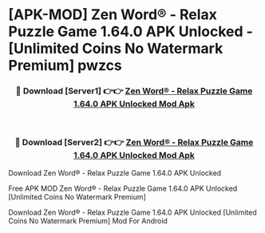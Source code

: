 # [APK-MOD] Zen Word® - Relax Puzzle Game 1.64.0 APK Unlocked - [Unlimited Coins No Watermark Premium] pwzcs



<div align="center">
<h3>🔴 Download [Server1] 👉👉 <a href="https://momento.my/?title=Zen_Word®_-_Relax_Puzzle_Game_1.64.0_APK_Unlocked">Zen Word® - Relax Puzzle Game 1.64.0 APK Unlocked Mod Apk</a></h3><br>

<h3>🔴 Download [Server2] 👉👉 <a href="https://momento.my/?title=Zen_Word®_-_Relax_Puzzle_Game_1.64.0_APK_Unlocked">Zen Word® - Relax Puzzle Game 1.64.0 APK Unlocked Mod Apk</a></h3>
</div>



Download Zen Word® - Relax Puzzle Game 1.64.0 APK Unlocked 

Free APK MOD Zen Word® - Relax Puzzle Game 1.64.0 APK Unlocked [Unlimited Coins No Watermark Premium]

Download Zen Word® - Relax Puzzle Game 1.64.0 APK Unlocked [Unlimited Coins No Watermark Premium] Mod For Android
